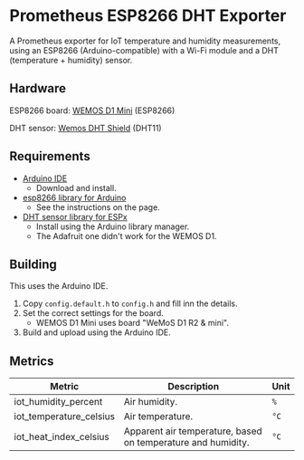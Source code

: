 # Prometheus ESP8266 DHT Exporter

A Prometheus exporter for IoT temperature and humidity measurements, using an ESP8266 (Arduino-compatible) with a Wi-Fi module and a DHT (temperature + humidity) sensor.

## Hardware

ESP8266 board: [WEMOS D1 Mini](https://wiki.wemos.cc/products:d1:d1_mini) (ESP8266)

DHT sensor: [Wemos DHT Shield](https://wiki.wemos.cc/products:retired:dht_shield_v1.0.0) (DHT11)

## Requirements

- [Arduino IDE](https://www.arduino.cc/en/Main/Software)
    - Download and install.
- [esp8266 library for Arduino](https://github.com/esp8266/Arduino#installing-with-boards-manager)
    - See the instructions on the page.
- [DHT sensor library for ESPx](https://github.com/beegee-tokyo/DHTesp)
    - Install using the Arduino library manager.
    - The Adafruit one didn't work for the WEMOS D1.

## Building

This uses the Arduino IDE.

1. Copy `config.default.h` to `config.h` and fill inn the details.
1. Set the correct settings for the board.
    - WEMOS D1 Mini uses board "WeMoS D1 R2 & mini".
1. Build and upload using the Arduino IDE.

## Metrics

| Metric | Description | Unit |
| - | - | - |
| iot_humidity_percent | Air humidity. | `%` |
| iot_temperature_celsius | Air temperature. | `°C` |
| iot_heat_index_celsius | Apparent air temperature, based on temperature and humidity. | `°C` |
